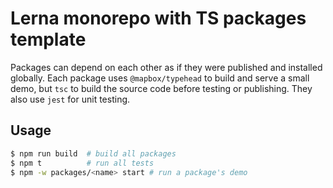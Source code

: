 # Lerna monorepo with TS packages template

Packages can depend on each other as if they were published and installed globally.
Each package uses `@mapbox/typehead` to build and serve a small demo, but `tsc` to build the source code before testing or publishing. They also use `jest` for unit testing.

## Usage

```bash
$ npm run build  # build all packages
$ npm t          # run all tests
$ npm -w packages/<name> start # run a package's demo
```
